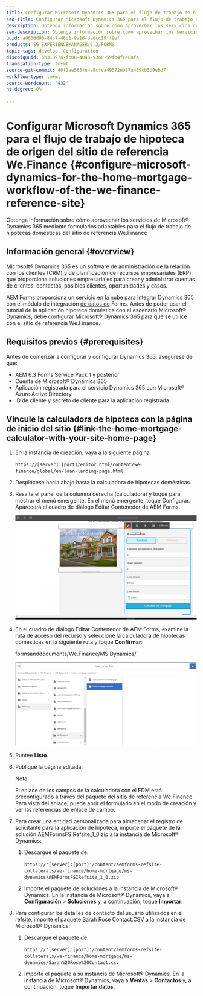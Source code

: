 ```yaml
---
title: Configurar Microsoft Dynamics 365 para el flujo de trabajo de hipoteca de origen del sitio de referencia We.Finance
seo-title: Configurar Microsoft Dynamics 365 para el flujo de trabajo de hipoteca de origen del sitio de referencia We.Finance
description: Obtenga información sobre cómo aprovechar los servicios de Microsoft® Dynamics 365 mediante formularios adaptables para el flujo de trabajo de hipotecas domésticas del sitio de referencia We.Finance
seo-description: Obtenga información sobre cómo aprovechar los servicios de Microsoft® Dynamics 365 mediante formularios adaptables para el flujo de trabajo de hipotecas domésticas del sitio de referencia We.Finance
uuid: a0656d90-84c7-46d1-9a16-dadcc19ff9ef
products: SG_EXPERIENCEMANAGER/6.3/FORMS
topic-tags: develop, Configuration
discoiquuid: 6b31397a-fb06-4043-9368-59fb4fce8afa
translation-type: tm+mt
source-git-commit: 46f2ae565fe4a8cfea49572eb87a489cb5d9ebd7
workflow-type: tm+mt
source-wordcount: '432'
ht-degree: 0%

---
```



# Configurar Microsoft Dynamics 365 para el flujo de trabajo de hipoteca de origen del sitio de referencia We.Finance {#configure-microsoft-dynamics-for-the-home-mortgage-workflow-of-the-we-finance-reference-site}

Obtenga información sobre cómo aprovechar los servicios de Microsoft® Dynamics 365 mediante formularios adaptables para el flujo de trabajo de hipotecas domésticas del sitio de referencia We.Finance

## Información general {#overview}

Microsoft® Dynamics 365 es un software de administración de la relación con los clientes (CRM) y de planificación de recursos empresariales (ERP) que proporciona soluciones empresariales para crear y administrar cuentas de clientes, contactos, posibles clientes, oportunidades y casos.

AEM Forms proporciona un servicio en la nube para integrar Dynamics 365 con el módulo de integración [de datos de](/help/forms/using/data-integration.md) Forms. Antes de poder usar el tutorial de la aplicación hipoteca doméstica con el escenario Microsoft® Dynamics, debe configurar Microsoft® Dynamics 365 para que se utilice con el sitio de referencia We.Finance.

## Requisitos previos {#prerequisites}

Antes de comenzar a configurar y configurar Dynamics 365, asegúrese de que:

* AEM 6.3 Forms Service Pack 1 y posterior
* Cuenta de Microsoft® Dynamics 365
* Aplicación registrada para el servicio Dynamics 365 con Microsoft® Azure Active Directory
* ID de cliente y secreto de cliente para la aplicación registrada

## Vincule la calculadora de hipoteca con la página de inicio del sitio {#link-the-home-mortgage-calculator-with-your-site-home-page}

1. En la instancia de creación, vaya a la siguiente página:

   `https://[server]:[port]/editor.html/content/we-finance/global/en/loan-landing-page.html`

1. Desplácese hacia abajo hasta la calculadora de hipotecas domésticas.
1. Resalte el panel de la columna derecha (calculadora) y toque para mostrar el menú emergente. En el menú emergente, toque Configurar. Aparecerá el cuadro de diálogo Editar Contenedor de AEM Forms.

   ![calculatorconfigurepanel](assets/calculatorconfigurepanel.png)

1. En el cuadro de diálogo Editar Contenedor de AEM Forms, examine la ruta de acceso del recurso y seleccione la calculadora de hipotecas domésticas en la siguiente ruta y toque **Confirmar**:

   formsanddocuments/We.Finance/MS Dynamics/

   ![selectassetpath](assets/selectassetpath.png)

1. Puntee **Listo**.
1. Publique la página editada.

   >[!NOTE]
   >
   >El enlace de los campos de la calculadora con el FDM está preconfigurado a través del paquete del sitio de referencia We.Finance. Para vista del enlace, puede abrir el formulario en el modo de creación y ver las referencias de enlace de campo.

1. Para crear una entidad personalizada para almacenar el registro de solicitante para la aplicación de hipoteca, importe el paquete de la solución AEMFormsFSIRefsite_1_0.zip a la instancia de Microsoft® Dynamics:

   1. Descargue el paquete de:

      `https://'[server]:[port]'/content/aemforms-refsite-collaterals/we-finance/home-mortgage/ms-dynamics/AEMFormsFSIRefsite_1_0.zip`

   1. Importe el paquete de soluciones a la instancia de Microsoft® Dynamics. En la instancia de Microsoft® Dynamics, vaya a **Configuración** > **Soluciones** y, a continuación, toque **Importar**.

1. Para configurar los detalles de contacto del usuario utilizados en el refsite, importe el paquete Sarah Rose Contact.CSV a la instancia de Microsoft® Dynamics:

   1. Descargue el paquete de:

      `https://'[server]:[port]'/content/aemforms-refsite-collaterals/we-finance/home-mortgage/ms-dynamics/Sarah%20Rose%20Contact.csv`

   1. Importe el paquete a su instancia de Microsoft® Dynamics. En la instancia de Microsoft® Dynamics, vaya a **Ventas** > **Contactos** y, a continuación, toque **Importar datos**.

